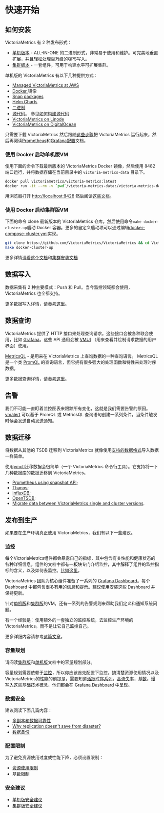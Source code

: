 # 快速开始

## 如何安装 <a href="#how-to-install" id="how-to-install"></a>

VictoriaMetrics 有 2 种发布形式：

* [单机版本](dan-ji-ban-ben.md) - ALL-IN-ONE 的二进制形式，非常易于使用和维护。可完美地垂直扩展，并且轻松处理百万级的QPS写入。
* [集群版本](ji-qun-ban-ben.md) - 一套组件，可用于构建水平可扩展集群。

单机版的 VictoriaMetrics 有以下几种提供方式：

* [Managed VictoriaMetrics at AWS](https://aws.amazon.com/marketplace/pp/prodview-4tbfq5icmbmyc)
* [Docker ](https://hub.docker.com/r/victoriametrics/victoria-metrics/)镜像
* [Snap packages](https://snapcraft.io/victoriametrics)
* [Helm Charts](https://github.com/VictoriaMetrics/helm-charts#list-of-charts)
* [二进制](https://github.com/VictoriaMetrics/VictoriaMetrics/releases)
* [源代码](https://github.com/VictoriaMetrics/VictoriaMetrics)。 参见[如何构建源代码](dan-ji-ban-ben.md#how-to-build-from-sources)
* [VictoriaMetrics on Linode](https://www.linode.com/marketplace/apps/victoriametrics/victoriametrics/)
* [VictoriaMetrics on DigitalOcean](https://marketplace.digitalocean.com/apps/victoriametrics-single)

只需要下载 VictoriaMetrics 然后跟随[这些步骤](dan-ji-ban-ben.md#ru-he-yun-hang-victoriametrics)把 VictoriaMetrics 运行起来，然后再阅读[Prometheus](dan-ji-ban-ben.md#prometheus-setup)和[Grafana配置](dan-ji-ban-ben.md#grafana-setup)文档。

### 使用 Docker 启动单机版VM <a href="#starting-vm-single-via-docker" id="starting-vm-single-via-docker"></a>

使用下面的命令下载最新版本的 VictoriaMetrics Docker 镜像，然后使用 8482 端口运行，并将数据存储在当前目录中的 `victoria-metrics-data` 目录下。

```sh
docker pull victoriametrics/victoria-metrics:latest
docker run -it --rm -v `pwd`/victoria-metrics-data:/victoria-metrics-data -p 8428:8428 victoriametrics/victoria-metrics:latest
```

用浏览器打开 [http://localhost:8428](http://localhost:8428/) 然后阅读[这些文档](dan-ji-ban-ben.md#operation)。

### 使用 Docker 启动集群版VM <a href="#starting-vm-cluster-via-docker" id="starting-vm-cluster-via-docker"></a>

下面的命令 clone 最新版本的 VictoriaMetrics 仓库，然后使用命令`make docker-cluster-up`启动 Docker 容器。更多的自定义启动项可以通过编辑[docker-compose-cluster.yml](https://github.com/VictoriaMetrics/VictoriaMetrics/blob/master/deployment/docker/docker-compose-cluster.yml)实现。

```bash
git clone https://github.com/VictoriaMetrics/VictoriaMetrics && cd VictoriaMetrics
make docker-cluster-up
```

更多详情[请看这个文档](https://github.com/VictoriaMetrics/VictoriaMetrics/tree/master/deployment/docker#readme)和[集群安装文档](ji-qun-ban-ben.md#ji-qun-an-zhuang)

## 数据写入

数据采集有 2 种主要模式：Push 和 Pull。当今监控领域都会使用，VictoriaMetrics 也全都支持。

更多数据写入详情，请[参考这里](shu-ju-xie-ru.md)。

## 数据查询 <a href="#query-data" id="query-data"></a>

VictoriaMetrics 提供了 HTTP 接口来处理查询请求。这些接口会被各种联合使用，比如 [Grafana](dan-ji-ban-ben.md#grafana-setup)。这些 API 通用会被 [VMUI](dan-ji-ban-ben.md#vmui) （用来查看并绘制请求数据的用户界面）使用。

[MetricsQL](shu-ju-cha-xun/metricql/) - 是用来在 VictoriaMetrics 上查询数据的一种查询语言。 MetricsQL 是一个类 [PromQL](https://prometheus.io/docs/prometheus/latest/querying/basics) 的查询语言，但它拥有很多强大的处理函数和特性来处理时序数据。

更多数据查询详情，请[参考这里](shu-ju-cha-xun/)。

## 告警 <a href="#alerting" id="alerting"></a>

我们不可能一直盯着监控图表来跟踪所有变化，这就是我们需要告警的原因。[vmalert](xi-tong-zu-jian/vmalert.md) 可以基于 PromQL 或 MetricsQL 查询语句创建一系列条件，当条件触发时候会发送自动发送通知。

## 数据迁移 <a href="#data-migration" id="data-migration"></a>

将数据从其他的 TSDB 迁移到 VictoriaMetrics 就像使用[支持的数据格式](shu-ju-xie-ru.md#push-mo-xing)导入数据一样简单。

使用[vmctl](xi-tong-zu-jian/vmctl.md)迁移数据会很简单（一个 VictoriaMetrics 命令行工具）。它支持将一下几种数据库的数据迁移到 VictoriaMetrics。

* [Prometheus using snapshot API](https://docs.victoriametrics.com/vmctl.html#migrating-data-from-prometheus);
* [Thanos](https://docs.victoriametrics.com/vmctl.html#migrating-data-from-thanos);
* [InfluxDB](https://docs.victoriametrics.com/vmctl.html#migrating-data-from-influxdb-1x);
* [OpenTSDB](https://docs.victoriametrics.com/vmctl.html#migrating-data-from-opentsdb);
* [Migrate data between VictoriaMetrics single and cluster versions](https://docs.victoriametrics.com/vmctl.html#migrating-data-from-victoriametrics).

## 发布到生产 <a href="#productionisation" id="productionisation"></a>

如果要在生产环境真正使用 VictoriaMetrics，我们有以下一些建议。

### 监控 <a href="#monitoring" id="monitoring"></a>

每个VictoriaMetrics组件都会暴露自己的指标，其中包含有关性能和健康状态的各种详细信息。组件的文档中都有一板块专门介绍监控，其中解释了组件的监控指标的含义，以及如何去监控。[比如这里](dan-ji-ban-ben.md#jian-kong)。

VictoriaMetrics 团队为核心组件准备了一系列的 [Grafana Dashboard](https://grafana.com/orgs/victoriametrics/dashboards)。每个 Dashboard 中都包含很多有用的信息和提示。建议使用安装这些 Dashboard 并保持更新。

针对[单机版](dan-ji-ban-ben.md)和[集群版](ji-qun-ban-ben.md)的VM，还有一系列的告警规则来帮助我们定义和通知系统问题。

有一个经验是：使用额外的一套独立的监控系统，去监控生产环境的VictoriaMetrics。而不是让它自己监控自己。

更多详细内容请参考[这篇文章](https://victoriametrics.com/blog/victoriametrics-monitoring)。

### 容量规划 <a href="#capacity-planning" id="capacity-planning"></a>

请阅读[集群版](ji-qun-ban-ben.md#rong-liang-gui-hua)和[单机版](dan-ji-ban-ben.md#rong-liang-gui-hua)文档中的容量规划部分。

容量规划需要依赖于[监控](kuai-su-kai-shi.md#monitoring)，所以你应该首先配置下监控。搞清楚资源使用情况以及VictoriaMetrics的性能的前提是，需要知道[活跃时序系列](faq.md#what-is-an-active-time-series)，[高流失率](faq.md#gao-liu-shi-lv-shi-zhi-shen-me)，[基数](faq.md#shen-me-shi-gao-ji-shu)，[慢写入](faq.md#shen-me-shi-man-xie-ru)这些基础技术概念，他们都会在 [Grafana Dashboard](https://grafana.com/orgs/victoriametrics/dashboards) 中呈现。

### 数据安全 <a href="#data-safety" id="data-safety"></a>

建议阅读下面几篇内容：

* [多副本和数据可靠性](ji-qun-ban-ben.md#replication-and-data-safety)
* [Why replication doesn't save from disaster?](https://valyala.medium.com/speeding-up-backups-for-big-time-series-databases-533c1a927883)&#x20;
* [数据备份](dan-ji-ban-ben.md#bei-fen)

### 配置限制 <a href="#configuring-limits" id="configuring-limits"></a>

为了避免资源使用过度或性能下降，必须设置限制：

* [资源使用限制](faq.md#ru-he-xian-zhi-victoriametrics-zu-jian-de-nei-cun)
* [基数限制](dan-ji-ban-ben.md#ji-shu-xian-zhi)

### 安全建议 <a href="#security-recommendations" id="security-recommendations"></a>

* [单机版安全建议](dan-ji-ban-ben.md#an-quan)
* [集群版安全建议 ](ji-qun-ban-ben.md#an-quan)
